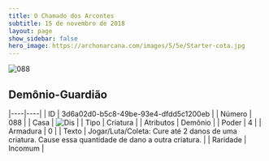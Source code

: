```yaml
---
title: O Chamado dos Arcontes
subtitle: 15 de novembro de 2018
layout: page
show_sidebar: false
hero_image: https://archonarcana.com/images/5/5e/Starter-cota.jpg
---
```


![088](https://cdn.keyforgegame.com/media/card_front/pt/341_088_W95JX5C22HW7_pt.png)

## Demônio-Guardião

|----|----|
| ID | 3d6a02d0-b5c8-49be-93e4-dfdd5c1200eb |
| Número | 088 |
| Casa | ![Dis](https://archonarcana.com/images/thumb/e/e8/Dis.png/22px-Dis.png "Dis") |
| Tipo | Criatura |
| Atributos | Demônio |
| Poder | 4 |
| Armadura | 0 |
| Texto | Jogar/Luta/Coleta: Cure até 2 danos de uma criatura. Cause essa quantidade de dano a outra criatura. |
| Raridade | Incomum |
